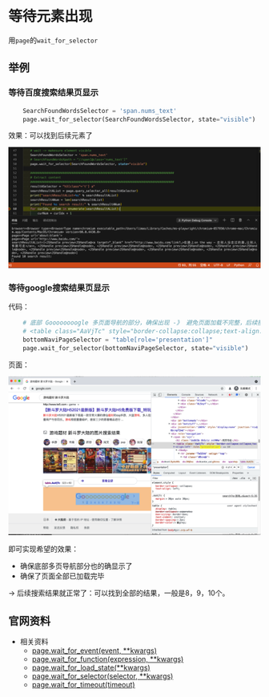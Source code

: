 # 等待元素出现

用`page`的`wait_for_selector`

## 举例

### 等待百度搜索结果页显示

```python
    SearchFoundWordsSelector = 'span.nums_text'
    page.wait_for_selector(SearchFoundWordsSelector, state="visible")
```

效果：可以找到后续元素了

![wait_for_selector_after_found_element](../assets/img/wait_for_selector_after_found_element.png)

### 等待google搜索结果页显示

代码：

```python
    # 底部 Goooooooogle 多页面导航的部分，确保出现 -》 避免页面加载不完整，后续搜索结果只有2个，而不是完整的个数（一般是8/9/10个）
    # <table class="AaVjTc" style="border-collapse:collapse;text-align:left" role="presentation">
    bottomNaviPageSelector = "table[role='presentation']"
    page.wait_for_selector(bottomNaviPageSelector, state="visible")
```

页面：

![playwright_waitfor_google_result](../assets/img/playwright_waitfor_google_result.png)

即可实现希望的效果：

* 确保底部多页导航部分也的确显示了
* 确保了页面全部已加载完毕

-> 后续搜索结果就正常了：可以找到全部的结果，一般是8，9，10个。


## 官网资料

* 相关资料
  * [page.wait_for_event(event, **kwargs)](https://playwright.dev/python/docs/api/class-page#pagewait_for_eventevent-kwargs)
  * [page.wait_for_function(expression, **kwargs)](https://playwright.dev/python/docs/api/class-page#pagewait_for_functionexpression-kwargs)
  * [page.wait_for_load_state(**kwargs)](https://playwright.dev/python/docs/api/class-page#pagewait_for_load_statekwargs)
  * [page.wait_for_selector(selector, **kwargs)](https://playwright.dev/python/docs/api/class-page#pagewait_for_selectorselector-kwargs)
  * [page.wait_for_timeout(timeout)](https://playwright.dev/python/docs/api/class-page#pagewait_for_timeouttimeout)
